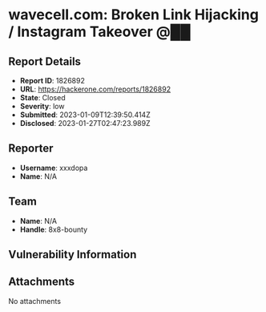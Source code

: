 # wavecell.com: Broken Link Hijacking / Instagram Takeover @██

## Report Details
- **Report ID**: 1826892
- **URL**: https://hackerone.com/reports/1826892
- **State**: Closed
- **Severity**: low
- **Submitted**: 2023-01-09T12:39:50.414Z
- **Disclosed**: 2023-01-27T02:47:23.989Z

## Reporter
- **Username**: xxxdopa
- **Name**: N/A

## Team
- **Name**: N/A
- **Handle**: 8x8-bounty

## Vulnerability Information


## Attachments
No attachments
